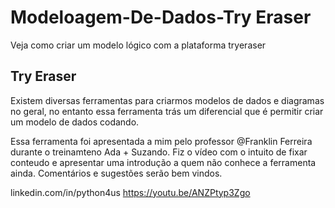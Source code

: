# Modeloagem-De-Dados-Try Eraser
Veja como criar um modelo lógico com a plataforma tryeraser

## Try Eraser
Existem diversas ferramentas para criarmos modelos de dados e diagramas no geral, no entanto essa ferramenta trás um diferencial que é permitir criar um modelo de dados codando.

Essa ferramenta foi apresentada a mim pelo professor @Franklin Ferreira durante o treinamteno Ada + Suzando.
Fiz o vídeo com o intuito de fixar conteudo e apresentar uma introdução a quem não conhece a ferramenta ainda.
Comentários e sugestões serão bem vindos.

linkedin.com/in/python4us
https://youtu.be/ANZPtyp3Zgo
